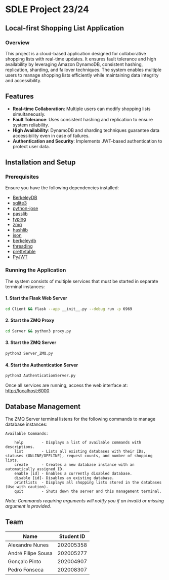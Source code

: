 # SDLE Project 23/24

## Local-first Shopping List Application

### Overview
This project is a cloud-based application designed for collaborative shopping lists with real-time updates. It ensures fault tolerance and high availability by leveraging Amazon DynamoDB, consistent hashing, replication, sharding, and failover techniques. The system enables multiple users to manage shopping lists efficiently while maintaining data integrity and accessibility.

## Features
- **Real-time Collaboration**: Multiple users can modify shopping lists simultaneously.
- **Fault Tolerance**: Uses consistent hashing and replication to ensure system reliability.
- **High Availability**: DynamoDB and sharding techniques guarantee data accessibility even in case of failures.
- **Authentication and Security**: Implements JWT-based authentication to protect user data.

## Installation and Setup

### Prerequisites
Ensure you have the following dependencies installed:
- [BerkeleyDB](https://docs.oracle.com/cd/E17076_05/html/installation/build_unix.html)
- [sqlite3](https://docs.python.org/3/library/sqlite3.html)
- [python-jose](https://pypi.org/project/python-jose/)
- [passlib](https://pypi.org/project/passlib/)
- [typing](https://docs.python.org/3/library/typing.html)
- [zmq](https://zeromq.org/languages/python/)
- [hashlib](https://docs.python.org/3/library/hashlib.html)
- [json](https://docs.python.org/3/library/json.html)
- [berkeleydb](https://docs.jcea.es/berkeleydb/latest/)
- [threading](https://docs.python.org/3/library/threading.html)
- [prettytable](https://pypi.org/project/prettytable/)
- [PyJWT](https://pyjwt.readthedocs.io/en/stable/)

### Running the Application
The system consists of multiple services that must be started in separate terminal instances:

#### 1. Start the Flask Web Server
```bash
cd Client && flask --app __init__.py --debug run -p 6969
```

#### 2. Start the ZMQ Proxy
```bash
cd Server && python3 proxy.py
```

#### 3. Start the ZMQ Server
```bash
python3 Server_ZMQ.py
```

#### 4. Start the Authentication Server
```bash
python3 AuthenticationServer.py
```

Once all services are running, access the web interface at: [http://localhost:6000](http://localhost:6000)

## Database Management
The ZMQ Server terminal listens for the following commands to manage database instances:

```
Available Commands:

    help        - Displays a list of available commands with descriptions.
    list        - Lists all existing databases with their IDs, statuses (ONLINE/OFFLINE), request counts, and number of shopping lists.
    create      - Creates a new database instance with an automatically assigned ID.
    enable [id] - Enables a currently disabled database.
    disable [id]- Disables an existing database.
    printlists  - Displays all shopping lists stored in the databases (Use with caution).
    quit        - Shuts down the server and this management terminal.
```

*Note: Commands requiring arguments will notify you if an invalid or missing argument is provided.*

## Team
| Name            | Student ID  |
| -------------- | ----------- |
| Alexandre Nunes | 202005358  |
| André Filipe Sousa | 202005277  |
| Gonçalo Pinto   | 202004907  |
| Pedro Fonseca   | 202008307  |
